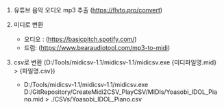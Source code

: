 1. 유튜브 음악 오디오 mp3 추출 (https://flvto.pro/convert)

2. 미디로 변환 
    - 오디오 : (https://basicpitch.spotify.com/)
    - 드럼: (https://www.bearaudiotool.com/mp3-to-midi)

3. csv로 변환 (D:/Tools/midicsv-1.1/midicsv-1.1/midicsv.exe {미디파일명.mid} > {파일명.csv})
    - D:/Tools/midicsv-1.1/midicsv-1.1/midicsv.exe D:/GitRepository/CreateMidi2CSV_PlayCSV/MIDIs/Yoasobi_IDOL_Piano.mid > ./CSVs/Yoasobi_IDOL_Piano.csv

